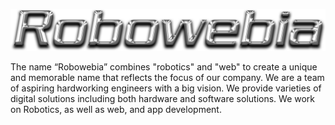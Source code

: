 ![](img/logo/Robowebia.png)

The name “Robowebia” combines "robotics" and "web" to create a unique and memorable name that reflects the focus of our company. We are a team of aspiring hardworking engineers with a big vision. We provide varieties of digital solutions including both hardware and software solutions. We work on Robotics, as well as web, and app development.
